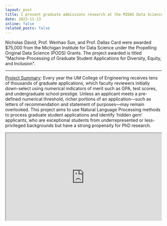 ```yaml
---
layout: post
title: I present graduate admissions research at the MIDAS Data Science Summit!
date: 2023-11-13
inline: false
related_posts: false
---
```


Nicholas David, Prof. Wenhao Sun, and Prof. Dallas Card were awarded $75,000 from the Michigan Institute for Data Science under the Propelling Original Data Science (PODS) Grants. The project awarded is titled "Machine-Processing of Graduate Student Applications for Diversity, Equity, and Inclusion". 

---

<ins>Project Summary</ins>: Every year the UM College of Engineering receives tens of thousands of graduate applications, which faculty reviewers initially down-select using numerical indicators of merit such as GPA, test scores, and undergraduate school prestige. Unless an applicant meets a pre-defined numerical threshold, richer portions of an application—such as letters of recommendation and statement of purposes—may remain overlooked. This project aims to use Natural Language Processing methods to process graduate student applications and identify ‘hidden gem’ applicants, who are exceptional students from underrepresented or less-privileged backgrounds but have a strong propensity for PhD research.

<div style="position: relative; height: 0; overflow: hidden; padding-bottom: 56.25%; /* 16/9 ratio */ border-style: none;"><iframe style="position: absolute; top:0; left: 0; width: 100%; height: 100%;" src="https://www.youtube.com/embed/ADgsgJAXKxE?start=518&end=855"></iframe></div>